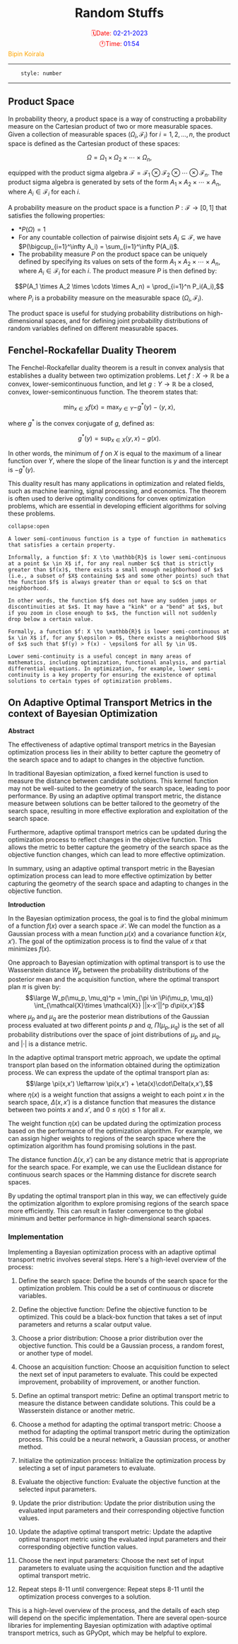 <center> <h1> Random Stuffs </h1></center>
<center><span style="color: red">🗓️Date: </span><span style="color: blue">02-21-2023</span></center> 
<center><span style="color: red">🕐Time: </span><span style="color: blue">01:54</span></center><right><span style="color: orange">Bipin Koirala
</span></right><hr>

```toc
	style: number
```
<hr>

## Product Space

In probability theory, a product space is a way of constructing a probability measure on the Cartesian product of two or more measurable spaces. Given a collection of measurable spaces $(\Omega_i,\mathcal{F}_i)$ for $i=1,2,\dots,n$, the product space is defined as the Cartesian product of these spaces:

$$\Omega = \Omega_1 \times \Omega_2 \times \cdots \times \Omega_n,$$

equipped with the product sigma algebra $\mathcal{F} = \mathcal{F}_1 \otimes \mathcal{F}_2 \otimes \cdots \otimes \mathcal{F}_n$. The product sigma algebra is generated by sets of the form $A_1\times A_2 \times \cdots \times A_n$, where $A_i\in\mathcal{F}_i$ for each $i$.

A probability measure on the product space is a function $P:\mathcal{F}\to [0,1]$ that satisfies the following properties:

* *$P(\Omega) = 1$ 
* For any countable collection of pairwise disjoint sets ${A_i}\subseteq \mathcal{F}$, we have $P(\bigcup_{i=1}^\infty A_i) = \sum_{i=1}^\infty P(A_i)$.
* The probability measure $P$ on the product space can be uniquely defined by specifying its values on sets of the form $A_1 \times A_2 \times \cdots \times A_n$, where $A_i\in\mathcal{F}_i$ for each $i$. The product measure $P$ is then defined by:

$$P(A_1 \times A_2 \times \cdots \times A_n) = \prod_{i=1}^n P_i(A_i),$$
where $P_i$ is a probability measure on the measurable space $(\Omega_i,\mathcal{F}_i)$.

The product space is useful for studying probability distributions on high-dimensional spaces, and for defining joint probability distributions of random variables defined on different measurable spaces.

## Fenchel-Rockafellar Duality Theorem

The Fenchel-Rockafellar duality theorem is a result in convex analysis that establishes a duality between two optimization problems. Let $f: X \to \mathbb{R}$ be a convex, lower-semicontinuous function, and let $g: Y \to \mathbb{R}$ be a closed, convex, lower-semicontinuous function. The theorem states that:

$$\min_{x\in X} f(x) = \max_{y\in Y} {-g^*(y) - \langle y, x \rangle},$$

where $g^*$ is the convex conjugate of $g$, defined as:

$$g^*(y) = \sup_{x\in X} {\langle y, x \rangle - g(x)}.$$

In other words, the minimum of $f$ on $X$ is equal to the maximum of a linear function over $Y$, where the slope of the linear function is $y$ and the intercept is $-g^*(y)$.

This duality result has many applications in optimization and related fields, such as machine learning, signal processing, and economics. The theorem is often used to derive optimality conditions for convex optimization problems, which are essential in developing efficient algorithms for solving these problems.

```ad-note
collapse:open

A lower semi-continuous function is a type of function in mathematics that satisfies a certain property.

Informally, a function $f: X \to \mathbb{R}$ is lower semi-continuous at a point $x \in X$ if, for any real number $c$ that is strictly greater than $f(x)$, there exists a small enough neighborhood of $x$ (i.e., a subset of $X$ containing $x$ and some other points) such that the function $f$ is always greater than or equal to $c$ on that neighborhood.

In other words, the function $f$ does not have any sudden jumps or discontinuities at $x$. It may have a "kink" or a "bend" at $x$, but if you zoom in close enough to $x$, the function will not suddenly drop below a certain value.

Formally, a function $f: X \to \mathbb{R}$ is lower semi-continuous at $x \in X$ if, for any $\epsilon > 0$, there exists a neighborhood $U$ of $x$ such that $f(y) > f(x) - \epsilon$ for all $y \in U$.

Lower semi-continuity is a useful concept in many areas of mathematics, including optimization, functional analysis, and partial differential equations. In optimization, for example, lower semi-continuity is a key property for ensuring the existence of optimal solutions to certain types of optimization problems.
```

## On Adaptive Optimal Transport Metrics in the context of Bayesian Optimization

**Abstract**

The effectiveness of adaptive optimal transport metrics in the Bayesian optimization process lies in their ability to better capture the geometry of the search space and to adapt to changes in the objective function.

In traditional Bayesian optimization, a fixed kernel function is used to measure the distance between candidate solutions. This kernel function may not be well-suited to the geometry of the search space, leading to poor performance. By using an adaptive optimal transport metric, the distance measure between solutions can be better tailored to the geometry of the search space, resulting in more effective exploration and exploitation of the search space.

Furthermore, adaptive optimal transport metrics can be updated during the optimization process to reflect changes in the objective function. This allows the metric to better capture the geometry of the search space as the objective function changes, which can lead to more effective optimization.

In summary, using an adaptive optimal transport metric in the Bayesian optimization process can lead to more effective optimization by better capturing the geometry of the search space and adapting to changes in the objective function.

**Introduction**

In the Bayesian optimization process, the goal is to find the global minimum of a function $f(x)$ over a search space $\mathcal{X}$. We can model the function as a Gaussian process with a mean function $\mu(x)$ and a covariance function $k(x,x')$. The goal of the optimization process is to find the value of $x$ that minimizes $f(x)$.

One approach to Bayesian optimization with optimal transport is to use the Wasserstein distance $W_p$ between the probability distributions of the posterior mean and the acquisition function, where the optimal transport plan $\pi$ is given by:
$$\large W_p(\mu_p, \mu_q)^p = \min_{\pi \in \Pi(\mu_p, \mu_q)} \int_{\mathcal{X}\times \mathcal{X}} ||x-x'||^p d\pi(x,x')$$
where $\mu_p$ and $\mu_q$ are the posterior mean distributions of the Gaussian process evaluated at two different points $p$ and $q$, $\Pi(\mu_p, \mu_q)$ is the set of all probability distributions over the space of joint distributions of $\mu_p$ and $\mu_q$, and $| \cdot |$ is a distance metric.

In the adaptive optimal transport metric approach, we update the optimal transport plan based on the information obtained during the optimization process. We can express the update of the optimal transport plan as:
$$\large \pi(x,x') \leftarrow \pi(x,x') + \eta(x)\cdot\Delta(x,x'),$$
where $\eta(x)$ is a weight function that assigns a weight to each point $x$ in the search space, $\Delta(x,x')$ is a distance function that measures the distance between two points $x$ and $x'$, and $0 \leq \eta(x) \leq 1$ for all $x$.

The weight function $\eta(x)$ can be updated during the optimization process based on the performance of the optimization algorithm. For example, we can assign higher weights to regions of the search space where the optimization algorithm has found promising solutions in the past.

The distance function $\Delta(x,x')$ can be any distance metric that is appropriate for the search space. For example, we can use the Euclidean distance for continuous search spaces or the Hamming distance for discrete search spaces.

By updating the optimal transport plan in this way, we can effectively guide the optimization algorithm to explore promising regions of the search space more efficiently. This can result in faster convergence to the global minimum and better performance in high-dimensional search spaces.

### Implementation

Implementing a Bayesian optimization process with an adaptive optimal transport metric involves several steps. Here's a high-level overview of the process:

1.  Define the search space: Define the bounds of the search space for the optimization problem. This could be a set of continuous or discrete variables.
    
2.  Define the objective function: Define the objective function to be optimized. This could be a black-box function that takes a set of input parameters and returns a scalar output value.
    
3.  Choose a prior distribution: Choose a prior distribution over the objective function. This could be a Gaussian process, a random forest, or another type of model.
    
4.  Choose an acquisition function: Choose an acquisition function to select the next set of input parameters to evaluate. This could be expected improvement, probability of improvement, or another function.
    
5.  Define an optimal transport metric: Define an optimal transport metric to measure the distance between candidate solutions. This could be a Wasserstein distance or another metric.
    
6.  Choose a method for adapting the optimal transport metric: Choose a method for adapting the optimal transport metric during the optimization process. This could be a neural network, a Gaussian process, or another method.
    
7.  Initialize the optimization process: Initialize the optimization process by selecting a set of input parameters to evaluate.
    
8.  Evaluate the objective function: Evaluate the objective function at the selected input parameters.
    
9.  Update the prior distribution: Update the prior distribution using the evaluated input parameters and their corresponding objective function values.
    
10.  Update the adaptive optimal transport metric: Update the adaptive optimal transport metric using the evaluated input parameters and their corresponding objective function values.
    
11.  Choose the next input parameters: Choose the next set of input parameters to evaluate using the acquisition function and the adaptive optimal transport metric.
    
12.  Repeat steps 8-11 until convergence: Repeat steps 8-11 until the optimization process converges to a solution.

This is a high-level overview of the process, and the details of each step will depend on the specific implementation. There are several open-source libraries for implementing Bayesian optimization with adaptive optimal transport metrics, such as GPyOpt, which may be helpful to explore.